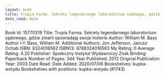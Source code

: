 ```yaml
---
layout: book
title: Trupia Farma. Sekrety legendarnego laboratorium sądowego, gdzie zmarli opowiadają swoje historie
date_read: None
---
```


Book Id: 15770319
Title: Trupia Farma. Sekrety legendarnego laboratorium sądowego, gdzie zmarli opowiadają swoje historie
Author: William M. Bass
Author l-f: Bass, William M.
Additional Authors: Jon Jefferson, Janusz Ochab
ISBN: 8324016562
ISBN13: 9788324016563
My Rating: 0
Average Rating: 4.20
Publisher: Społeczny Instytut Wydawniczy Znak
Binding: Paperback
Number of Pages: 344
Year Published: 2012
Original Publication Year: 2003
Date Read: 
Date Added: 2020/07/06
Bookshelves: kupka-wstydu
Bookshelves with positions: kupka-wstydu (#1743)

